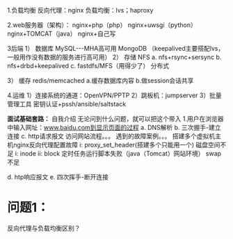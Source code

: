 1.负载均衡
反向代理：nginx
负载均衡：lvs；haproxy

2.web服务器（架构）：
nginx+php（php）
nginx+uwsgi（python）
nginx+TOMCAT（java）
nginx+自己写

3后端
1） 数据库
MySQL---MHA高可用
MongoDB
（keepalived主要搭配lvs，一般用作没有数据的服务进行高可用）
2） 存储
NFS
a. nfs+rsync+sersync
b. nfs+drbd+keepalived
c. fastdfs/MFS（用得少了）   分布式


3） 缓存
redis/memcached
a.缓存数据库内容
b.做session会话共享

4.运维
1）连接系统的通道：OpenVPN/PPTP
2）跳板机：jumpserver
3）批量管理工具
密钥认证+pssh/ansible/saltstack


**面试基础套路：**
自我介绍
无论问到什么问题，就可以把这个带入
1.用户在浏览器中输入网址：www.baidu.com到显示页面的过程
a. DNS解析
b. 三次握手-建立连接
c. http请求报文
访问网站流程。。。
遇到的故障案例。。。
	搭建多个虚拟机主机nginx反向代理配置故障
		i: proxy_set_header(搭建多个只能用一个)
	磁盘空间不足
		i: inode
 		ii: block
定时任务运行脚本失败（java（Tomcat）网站环境）
swap不足	

d. htp响应报文
e. 四次挥手-断开连接

# 问题1：
反向代理与负载均衡区别？

